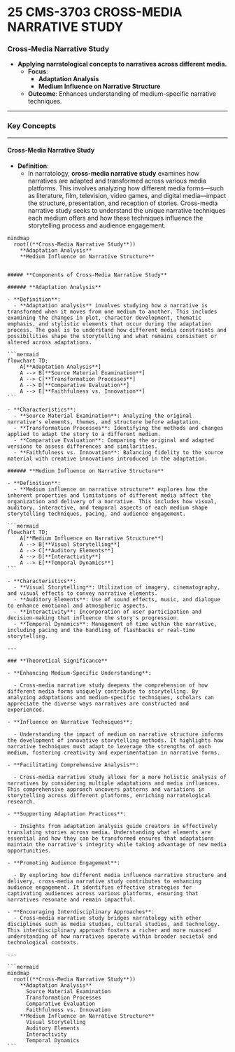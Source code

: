 # 25 CMS-3703 CROSS-MEDIA NARRATIVE STUDY

### **Cross-Media Narrative Study**

- **Applying narratological concepts to narratives across different media.**
  - **Focus**:
    - **Adaptation Analysis**
    - **Medium Influence on Narrative Structure**
  - **Outcome**: Enhances understanding of medium-specific narrative techniques.

---

### **Key Concepts**

---

#### **Cross-Media Narrative Study**

- **Definition**:
  - In narratology, **cross-media narrative study** examines how narratives are adapted and transformed across various media platforms. This involves analyzing how different media forms—such as literature, film, television, video games, and digital media—impact the structure, presentation, and reception of stories. Cross-media narrative study seeks to understand the unique narrative techniques each medium offers and how these techniques influence the storytelling process and audience engagement.

```mermaid
mindmap
  root((**Cross-Media Narrative Study**))
    **Adaptation Analysis**
    **Medium Influence on Narrative Structure**
```

````

##### **Components of Cross-Media Narrative Study**

###### **Adaptation Analysis**

- **Definition**:
  - **Adaptation analysis** involves studying how a narrative is transformed when it moves from one medium to another. This includes examining the changes in plot, character development, thematic emphasis, and stylistic elements that occur during the adaptation process. The goal is to understand how different media constraints and possibilities shape the storytelling and what remains consistent or altered across adaptations.

```mermaid
flowchart TD;
    A[**Adaptation Analysis**]
    A --> B[**Source Material Examination**]
    A --> C[**Transformation Processes**]
    A --> D[**Comparative Evaluation**]
    A --> E[**Faithfulness vs. Innovation**]
```

- **Characteristics**:
  - **Source Material Examination**: Analyzing the original narrative's elements, themes, and structure before adaptation.
  - **Transformation Processes**: Identifying the methods and changes applied to adapt the story to a different medium.
  - **Comparative Evaluation**: Comparing the original and adapted versions to assess differences and similarities.
  - **Faithfulness vs. Innovation**: Balancing fidelity to the source material with creative innovations introduced in the adaptation.

###### **Medium Influence on Narrative Structure**

- **Definition**:
  - **Medium influence on narrative structure** explores how the inherent properties and limitations of different media affect the organization and delivery of a narrative. This includes how visual, auditory, interactive, and temporal aspects of each medium shape storytelling techniques, pacing, and audience engagement.

```mermaid
flowchart TD;
    A[**Medium Influence on Narrative Structure**]
    A --> B[**Visual Storytelling**]
    A --> C[**Auditory Elements**]
    A --> D[**Interactivity**]
    A --> E[**Temporal Dynamics**]
```

- **Characteristics**:
  - **Visual Storytelling**: Utilization of imagery, cinematography, and visual effects to convey narrative elements.
  - **Auditory Elements**: Use of sound effects, music, and dialogue to enhance emotional and atmospheric aspects.
  - **Interactivity**: Incorporation of user participation and decision-making that influence the story's progression.
  - **Temporal Dynamics**: Management of time within the narrative, including pacing and the handling of flashbacks or real-time storytelling.

---

### **Theoretical Significance**

- **Enhancing Medium-Specific Understanding**:

  - Cross-media narrative study deepens the comprehension of how different media forms uniquely contribute to storytelling. By analyzing adaptations and medium-specific techniques, scholars can appreciate the diverse ways narratives are constructed and experienced.

- **Influence on Narrative Techniques**:

  - Understanding the impact of medium on narrative structure informs the development of innovative storytelling methods. It highlights how narrative techniques must adapt to leverage the strengths of each medium, fostering creativity and experimentation in narrative forms.

- **Facilitating Comprehensive Analysis**:

  - Cross-media narrative study allows for a more holistic analysis of narratives by considering multiple adaptations and media influences. This comprehensive approach uncovers patterns and variations in storytelling across different platforms, enriching narratological research.

- **Supporting Adaptation Practices**:

  - Insights from adaptation analysis guide creators in effectively translating stories across media. Understanding what elements are essential and how they can be transformed ensures that adaptations maintain the narrative's integrity while taking advantage of new media opportunities.

- **Promoting Audience Engagement**:

  - By exploring how different media influence narrative structure and delivery, cross-media narrative study contributes to enhancing audience engagement. It identifies effective strategies for captivating audiences across various platforms, ensuring that narratives resonate and remain impactful.

- **Encouraging Interdisciplinary Approaches**:
  - Cross-media narrative study bridges narratology with other disciplines such as media studies, cultural studies, and technology. This interdisciplinary approach fosters a richer and more nuanced understanding of how narratives operate within broader societal and technological contexts.

---

```mermaid
mindmap
  root((**Cross-Media Narrative Study**))
    **Adaptation Analysis**
      Source Material Examination
      Transformation Processes
      Comparative Evaluation
      Faithfulness vs. Innovation
    **Medium Influence on Narrative Structure**
      Visual Storytelling
      Auditory Elements
      Interactivity
      Temporal Dynamics
```
````
